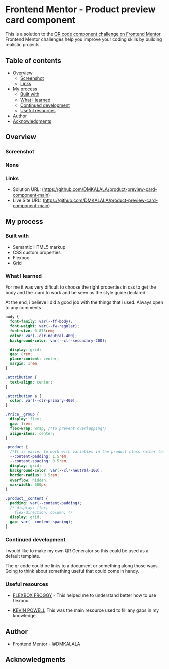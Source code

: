 # Frontend Mentor - Product preview card component

This is a solution to the [QR code component challenge on Frontend Mentor](https://www.frontendmentor.io/challenges/qr-code-component-iux_sIO_H). Frontend Mentor challenges help you improve your coding skills by building realistic projects.

## Table of contents

- [Overview](#overview)
  - [Screenshot](#screenshot)
  - [Links](#links)
- [My process](#my-process)
  - [Built with](#built-with)
  - [What I learned](#what-i-learned)
  - [Continued development](#continued-development)
  - [Useful resources](#useful-resources)
- [Author](#author)
- [Acknowledgments](#acknowledgments)

## Overview

### Screenshot

### None

### Links

- Solution URL: (https://github.com/DMKALALA/product-preview-card-component-main)
- Live Site URL: (https://github.com/DMKALALA/product-preview-card-component-main)

## My process

### Built with

- Semantic HTML5 markup
- CSS custom properties
- Flexbox
- Grid

### What I learned

For me it was very dificult to choose the right properties in css to get the body and the .card to work and be seen as the style guide declared.

At the end, i believe i did a good job with the things that i used.
Always open to any comments

```css
body {
  font-family: var(--ff-body);
  font-weight: var(--fw-regular);
  font-size: 0.875rem;
  color: var(--clr-neutral-400);
  background-color: var(--clr-secondary-200);

  display: grid;
  gap: 8rem;
  place-content: center;
  margin: 1rem;
}

.attribution {
  text-align: center;
}

.attribution a {
  color: var(--clr-primary-400);
}

.Price__group {
  display: flex;
  gap: 1rem;
  flex-wrap: wrap; /*to prevent overlapping*/
  align-items: center;
}

.product {
  /*It is easier to work with variables in the product class rather than looking everywhere for it*/
  --content-padding: 1.5rem;
  --content-spacing: 0.5rem;
  display: grid;
  background-color: var(--clr-neutral-100);
  border-radius: 0.5rem;
  overflow: hidden;
  max-width: 600px;
}

.product__content {
  padding: var(--content-padding);
  /* display: flex;
    flex-direction: column; */
  display: grid;
  gap: var(--content-spacing);
}
```

### Continued development

I would like to make my own QR Generator so this could be used as a default template.

The qr code could be links to a document or something along those ways. Going to think about something useful that could come in handy.

### Useful resources

- [FLEXBOX FROGGY](https://flexboxfroggy.com/#es) - This helped me to understand better how to use flexbox.

- [KEVIN POWELL](https://www.youtube.com/watch?v=B2WL6KkqhLQ&t=609s&pp=ygUeUHJvZHVjdCBwcmV2aWV3IGNhcmQgY29tcG9uZW50) This was the main resource used to fill any gaps in my knowledge.

## Author

- Frontend Mentor - [@DMKALALA](https://www.frontendmentor.io/profile/DMKALALA)

## Acknowledgments
